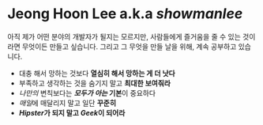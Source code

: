 # Jeong Hoon Lee a.k.a *showmanlee*

아직 제가 어떤 분야의 개발자가 될지는 모르지만, 사람들에게 즐거움을 줄 수 있는 것이라면 무엇이든 만들고 싶습니다. 그리고 그 무엇을 만들 날을 위해, 계속 공부하고 있습니다.

 * 대충 해서 망하는 것보다 **열심히 해서 망하는 게 더 낫다**
 * 부족하고 생각하는 것을 숨기지 말고 **최대한 보여줘라**
 * *나만의* 변칙보다는 ***모두가 아는* 기본**이 중요하다
 * *매일*에 매달리지 말고 일단 **꾸준히**
 * ***Hipster*가 되지 말고 *Geek*이 되어라**
